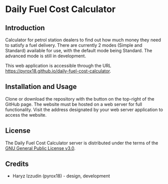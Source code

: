 # Daily Fuel Cost Calculator

Introduction
--------------------------------------------------------------------------------

Calculator for petrol station dealers to find out how much money they need to satisfy a fuel delivery. There are currently 2 modes (Simple and Standard) available for use, with the default mode being Standard. The advanced mode is still in development.

This web application is accessible through the URL https://pyrox18.github.io/daily-fuel-cost-calculator.

Installation and Usage
--------------------------------------------------------------------------------

Clone or download the repository with the button on the top-right of the GitHub page. The website must be hosted on a web server for full functionality. Visit the address designated by your web server application to access the website.

License
--------------------------------------------------------------------------------

The Daily Fuel Cost Calculator server is distributed under the terms of the [GNU General Public License v3.0][1].

[1]: https://github.com/pyrox18/daily-fuel-cost-calculator/blob/master/LICENSE

Credits
--------------------------------------------------------------------------------

- Haryz Izzudin (pyrox18) - design, development
